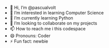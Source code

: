 - 👋 Hi, I’m @pascualvolt
- 👀 I’m interested in learning Computer Science
- 🌱 I’m currently learning Python
- 💞️ I’m looking to collaborate on my projects
- 📫 How to reach me i this codespace
- 😄 Pronouns: Coder
- ⚡ Fun fact: newbie

<!---
pascualvolt/pascualvolt is a ✨ special ✨ repository because its `README.md` (this file) appears on your GitHub profile.
You can click the Preview link to take a look at your changes.
--->
